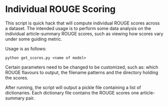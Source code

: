 # Individual ROUGE Scoring
This script is quick hack that will compute individual ROUGE scores across a dataset.
The intended usage is to perform some data analysis on the individual article-summary ROUGE scores, such as viewing how scores vary under some guiding metric.


Usage is as follows:

``
python get_scores.py <name of model>
``

Certain parameters need to be changed to be customized, such as: which ROUGE flavours to output, the filename patterns and the directory holding the scores.

After running, the script will output a pickle file containing a list of dictionaries. Each dictionary file contains the ROUGE scores one article-summary pair.
